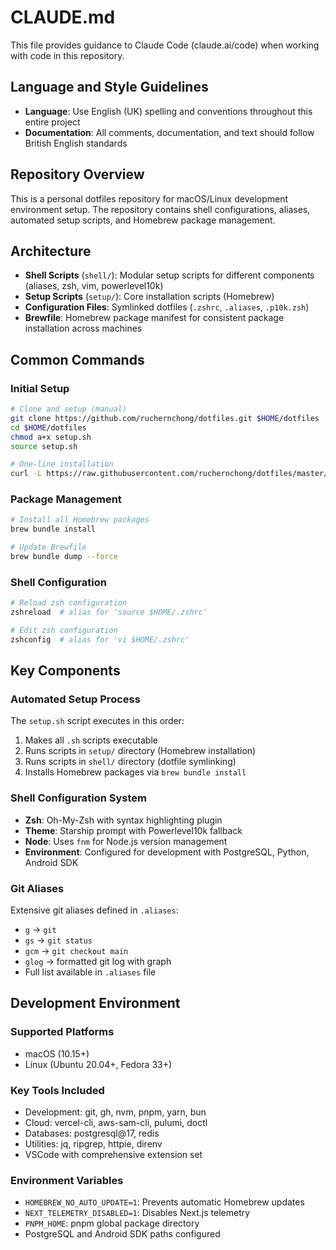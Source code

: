 # CLAUDE.md

This file provides guidance to Claude Code (claude.ai/code) when working with code in this repository.

## Language and Style Guidelines

- **Language**: Use English (UK) spelling and conventions throughout this entire project
- **Documentation**: All comments, documentation, and text should follow British English standards

## Repository Overview

This is a personal dotfiles repository for macOS/Linux development environment setup. The repository contains shell configurations, aliases, automated setup scripts, and Homebrew package management.

## Architecture

- **Shell Scripts** (`shell/`): Modular setup scripts for different components (aliases, zsh, vim, powerlevel10k)
- **Setup Scripts** (`setup/`): Core installation scripts (Homebrew)
- **Configuration Files**: Symlinked dotfiles (`.zshrc`, `.aliases`, `.p10k.zsh`)
- **Brewfile**: Homebrew package manifest for consistent package installation across machines

## Common Commands

### Initial Setup
```bash
# Clone and setup (manual)
git clone https://github.com/ruchernchong/dotfiles.git $HOME/dotfiles
cd $HOME/dotfiles
chmod a+x setup.sh
source setup.sh

# One-line installation
curl -L https://raw.githubusercontent.com/ruchernchong/dotfiles/master/install.sh | bash
```

### Package Management
```bash
# Install all Homebrew packages
brew bundle install

# Update Brewfile
brew bundle dump --force
```

### Shell Configuration
```bash
# Reload zsh configuration
zshreload  # alias for 'source $HOME/.zshrc'

# Edit zsh configuration
zshconfig  # alias for 'vi $HOME/.zshrc'
```

## Key Components

### Automated Setup Process
The `setup.sh` script executes in this order:
1. Makes all `.sh` scripts executable
2. Runs scripts in `setup/` directory (Homebrew installation)
3. Runs scripts in `shell/` directory (dotfile symlinking)
4. Installs Homebrew packages via `brew bundle install`

### Shell Configuration System
- **Zsh**: Oh-My-Zsh with syntax highlighting plugin
- **Theme**: Starship prompt with Powerlevel10k fallback
- **Node**: Uses `fnm` for Node.js version management
- **Environment**: Configured for development with PostgreSQL, Python, Android SDK

### Git Aliases
Extensive git aliases defined in `.aliases`:
- `g` → `git`
- `gs` → `git status`
- `gcm` → `git checkout main`
- `glog` → formatted git log with graph
- Full list available in `.aliases` file

## Development Environment

### Supported Platforms
- macOS (10.15+)
- Linux (Ubuntu 20.04+, Fedora 33+)

### Key Tools Included
- Development: git, gh, nvm, pnpm, yarn, bun
- Cloud: vercel-cli, aws-sam-cli, pulumi, doctl
- Databases: postgresql@17, redis
- Utilities: jq, ripgrep, httpie, direnv
- VSCode with comprehensive extension set

### Environment Variables
- `HOMEBREW_NO_AUTO_UPDATE=1`: Prevents automatic Homebrew updates
- `NEXT_TELEMETRY_DISABLED=1`: Disables Next.js telemetry
- `PNPM_HOME`: pnpm global package directory
- PostgreSQL and Android SDK paths configured
